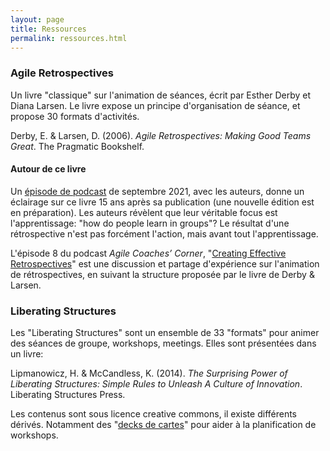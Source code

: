 ```yaml
---
layout: page
title: Ressources
permalink: ressources.html
---
```


### Agile Retrospectives

Un livre "classique" sur l'animation de séances, écrit par Esther Derby et Diana Larsen. Le livre expose un principe d'organisation de séance, et propose 30 formats d'activités.

Derby, E. & Larsen, D. (2006). *Agile Retrospectives: Making Good Teams Great*. The Pragmatic Bookshelf.

#### Autour de ce livre

Un [épisode de podcast](https://www.infoq.com/podcasts/agile-retrospectives-making-good-teams/) de septembre 2021, avec les auteurs, donne un éclairage sur ce livre 15 ans après sa publication (une nouvelle édition est en préparation). Les auteurs révèlent que leur véritable focus est l'apprentissage: "how do people learn in groups"? Le résultat d'une rétrospective n'est pas forcément l'action, mais avant tout l'apprentissage.

L'épisode 8 du podcast *Agile Coaches’ Corner*, "[Creating Effective Retrospectives](https://agilethought.com/agile-podcast/podcast-ep-8-creating-effective-retrospectives/)" est une discussion et partage d'expérience sur l'animation de rétrospectives, en suivant la structure proposée par le livre de Derby & Larsen.

### Liberating Structures

Les "Liberating Structures" sont un ensemble de 33 "formats" pour animer des séances de groupe, workshops, meetings. Elles sont présentées dans un livre:

Lipmanowicz, H. & McCandless, K. (2014). *The Surprising Power of Liberating Structures: Simple Rules to Unleash A Culture of Innovation*. Liberating Structures Press. 

Les contenus sont sous licence creative commons, il existe différents dérivés. Notamment des "[decks de cartes](https://shop.theliberators.com/collections/liberating-structures/Physical)" pour aider à la planification de workshops.